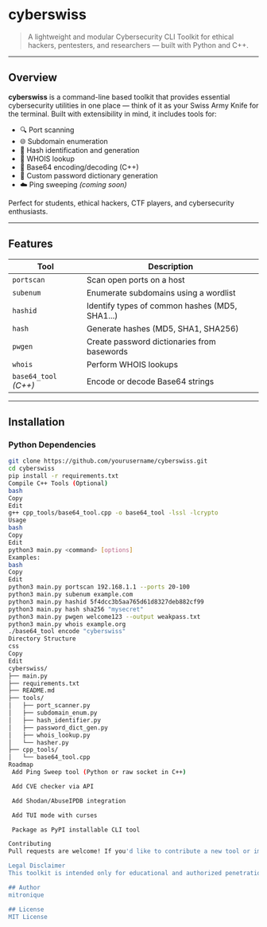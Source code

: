 # cyberswiss

> A lightweight and modular Cybersecurity CLI Toolkit for ethical hackers, pentesters, and researchers — built with Python and C++.

---

## Overview

**cyberswiss** is a command-line based toolkit that provides essential cybersecurity utilities in one place — think of it as your Swiss Army Knife for the terminal. Built with extensibility in mind, it includes tools for:

- 🔍 Port scanning  
- 🌐 Subdomain enumeration  
- 🔐 Hash identification and generation  
- 🔎 WHOIS lookup  
- 🧰 Base64 encoding/decoding (C++)  
- 🧠 Custom password dictionary generation  
- ☁️ Ping sweeping *(coming soon)*

Perfect for students, ethical hackers, CTF players, and cybersecurity enthusiasts.

---

## Features

| Tool                     | Description                                      |
|--------------------------|--------------------------------------------------|
| `portscan`               | Scan open ports on a host                        |
| `subenum`                | Enumerate subdomains using a wordlist           |
| `hashid`                 | Identify types of common hashes (MD5, SHA1...)  |
| `hash`                   | Generate hashes (MD5, SHA1, SHA256)             |
| `pwgen`                  | Create password dictionaries from basewords     |
| `whois`                  | Perform WHOIS lookups                           |
| `base64_tool` *(C++)*    | Encode or decode Base64 strings                 |

---

## Installation

### Python Dependencies

```bash
git clone https://github.com/yourusername/cyberswiss.git
cd cyberswiss
pip install -r requirements.txt
Compile C++ Tools (Optional)
bash
Copy
Edit
g++ cpp_tools/base64_tool.cpp -o base64_tool -lssl -lcrypto
Usage
bash
Copy
Edit
python3 main.py <command> [options]
Examples:
bash
Copy
Edit
python3 main.py portscan 192.168.1.1 --ports 20-100
python3 main.py subenum example.com
python3 main.py hashid 5f4dcc3b5aa765d61d8327deb882cf99
python3 main.py hash sha256 "mysecret"
python3 main.py pwgen welcome123 --output weakpass.txt
python3 main.py whois example.org
./base64_tool encode "cyberswiss"
Directory Structure
css
Copy
Edit
cyberswiss/
├── main.py
├── requirements.txt
├── README.md
├── tools/
│   ├── port_scanner.py
│   ├── subdomain_enum.py
│   ├── hash_identifier.py
│   ├── password_dict_gen.py
│   ├── whois_lookup.py
│   └── hasher.py
├── cpp_tools/
│   └── base64_tool.cpp
Roadmap
 Add Ping Sweep tool (Python or raw socket in C++)

 Add CVE checker via API

 Add Shodan/AbuseIPDB integration

 Add TUI mode with curses

 Package as PyPI installable CLI tool

Contributing
Pull requests are welcome! If you'd like to contribute a new tool or improve an existing one, feel free to fork the project and submit a PR.

Legal Disclaimer
This toolkit is intended only for educational and authorized penetration testing purposes. The developer is not responsible for any misuse of this software.

## Author
mitronique

## License
MIT License


